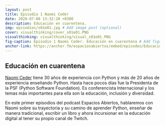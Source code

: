```yaml
---
layout: post
title: Episodio 1 Naomi Ceder
date: 2020-07-08 13:32:20 +0300
description: Educación en cuarentena.
img: episodios/s01e01.jpg # Add image post (optional)
cover: visualthinking/cover_s01e01.PNG
visualthinking: visualthinking/visual_s01e01.PNG
fig-caption: Episodio 1 Naomi Ceder. Educación en cuarentena # Add figcaption (optional)
anchor-link: https://anchor.fm/espaciosabiertos/embed/episodes/Educacin-en-cuarentena-egfhbi
---
```


## Educación en cuarentena

[Naomi Ceder](https://www.naomiceder.tech/) tiene 30 años de experiencia con Python y más de 20 años de experiencia enseñando Python. Hasta hace pocos días fue la Presidenta de la PSF (Python Software Foundation). Es conferencista Internacional y los temas más importantes para ella son la educación, inclusión y diversidad.

En este primer episodios del podcast Espacios Abiertos, hablaremos con Naomi sobre su trayectoria y su camino de aprender Python, enseñar de manera tradicional, escribir un libro y ahora incursionar en la educación digital al tener su propio canal de Twitch.
